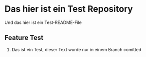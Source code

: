 # Das hier ist ein Test Repository

Und das hier ist ein Test-README-File

## Feature Test

1. Das ist ein Test, dieser Text wurde nur in einem Branch comitted